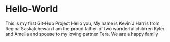 # Hello-World
This is my first Git-Hub Project
Hello you, 
My name is Kevin J Harris from Regina Saskatchewan I am the proud father of two wonderful children Kyler and Amelia and spouse to my loving partner Tera.
We are a happy family
